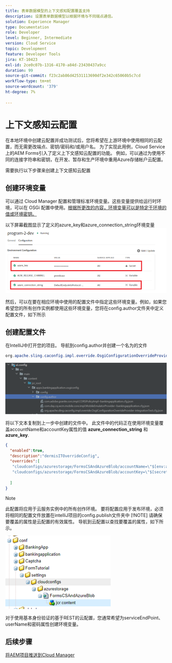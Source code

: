 ```yaml
---
title: 表单数据模型的上下文感知配置覆盖支持
description: 设置表单数据模型以根据环境与不同端点通信。
solution: Experience Manager
type: Documentation
role: Developer
level: Beginner, Intermediate
version: Cloud Service
topic: Development
feature: Developer Tools
jira: KT-10423
exl-id: 2ce0c07b-1316-4170-a84d-23430437a9cc
duration: 99
source-git-commit: f23c2ab86d42531113690df2e342c65060b5c7cd
workflow-type: tm+mt
source-wordcount: '379'
ht-degree: 7%

---
```


# 上下文感知云配置

在本地环境中创建云配置并成功测试后，您将希望在上游环境中使用相同的云配置，而无需更改端点、密钥/密码和/或用户名。 为了实现此用例，Cloud Service上的AEM Forms引入了定义上下文感知云配置的功能。
例如，可以通过为使用不同的连接字符串和密钥，在开发、暂存和生产环境中重用Azure存储帐户云配置。

需要执行以下步骤来创建上下文感知云配置

## 创建环境变量

可以通过 Cloud Manager 配置和管理标准环境变量。这些变量提供给运行时环境，可以在 OSGi 配置中使用。[根据所更改的内容，环境变量可以是特定于环境的值或环境密钥。](https://experienceleague.adobe.com/docs/experience-manager-cloud-service/content/implementing/using-cloud-manager/environment-variables.html?lang=en)



以下屏幕截图显示了定义的azure_key和azure_connection_string环境变量
![environment_variable](assets/environment-variables.png)

然后，可以在要在相应环境中使用的配置文件中指定这些环境变量。例如，如果您希望您的所有创作实例都使用这些环境变量，您将在config.author文件夹中定义配置文件，如下所示

## 创建配置文件

在IntelliJ中打开您的项目。 导航到config.author并创建一个名为的文件

```java
org.apache.sling.caconfig.impl.override.OsgiConfigurationOverrideProvider-integrationTest.cfg.json
```

![config.author](assets/config-author.png)

将以下文本复制到上一步中创建的文件中。 此文件中的代码正在使用环境变量覆盖accountName和accountKey属性的值 **azure_connection_string** 和 **azure_key**.

```json
{
  "enabled":true,
  "description":"dermisITOverrideConfig",
  "overrides":[
   "cloudconfigs/azurestorage/FormsCSAndAzureBlob/accountName=\"$[env:azure_connection_string]\"",
   "cloudconfigs/azurestorage/FormsCSAndAzureBlob/accountKey=\"$[secret:azure_key]\""

  ]
}
```

>[!NOTE]
>
>此配置将应用于云服务实例中的所有创作环境。 要将配置应用于发布环境，必须将相同的配置文件放置在intelliJ项目的config.publish文件夹中
>[!NOTE]
> 请确保要覆盖的属性是云配置的有效属性。 导航到云配置以查找要覆盖的属性，如下所示。

![cloud-config-property](assets/cloud-config-properties.png)

对于使用基本身份验证的基于REST的云配置，您通常希望为serviceEndPoint、userName和密码属性创建环境变量。

## 后续步骤

[将AEM项目推送到Cloud Manager](./push-project-to-cloud-manager-git.md)
